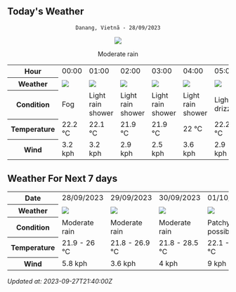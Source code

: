 ## Today's Weather
<div align="center">


`Danang, Vietnã - 28/09/2023`

<img src="https://cdn.weatherapi.com/weather/64x64/day/302.png"/>

Moderate rain

</div>


<table>
    <tr>
        <th>Hour</th>
        <td>00:00</td><td>01:00</td><td>02:00</td><td>03:00</td><td>04:00</td><td>05:00</td><td>06:00</td><td>07:00</td><td>08:00</td><td>09:00</td><td>10:00</td><td>11:00</td><td>12:00</td><td>13:00</td><td>14:00</td><td>15:00</td><td>16:00</td><td>17:00</td><td>18:00</td><td>19:00</td><td>20:00</td><td>21:00</td><td>22:00</td><td>23:00</td>
    </tr>
    <tr>
        <th>Weather</th>
        <td><img src="https://cdn.weatherapi.com/weather/64x64/night/248.png"></img></td><td><img src="https://cdn.weatherapi.com/weather/64x64/night/353.png"></img></td><td><img src="https://cdn.weatherapi.com/weather/64x64/night/353.png"></img></td><td><img src="https://cdn.weatherapi.com/weather/64x64/night/353.png"></img></td><td><img src="https://cdn.weatherapi.com/weather/64x64/night/353.png"></img></td><td><img src="https://cdn.weatherapi.com/weather/64x64/night/266.png"></img></td><td><img src="https://cdn.weatherapi.com/weather/64x64/day/353.png"></img></td><td><img src="https://cdn.weatherapi.com/weather/64x64/day/248.png"></img></td><td><img src="https://cdn.weatherapi.com/weather/64x64/day/248.png"></img></td><td><img src="https://cdn.weatherapi.com/weather/64x64/day/248.png"></img></td><td><img src="https://cdn.weatherapi.com/weather/64x64/day/353.png"></img></td><td><img src="https://cdn.weatherapi.com/weather/64x64/day/266.png"></img></td><td><img src="https://cdn.weatherapi.com/weather/64x64/day/353.png"></img></td><td><img src="https://cdn.weatherapi.com/weather/64x64/day/353.png"></img></td><td><img src="https://cdn.weatherapi.com/weather/64x64/day/353.png"></img></td><td><img src="https://cdn.weatherapi.com/weather/64x64/day/353.png"></img></td><td><img src="https://cdn.weatherapi.com/weather/64x64/day/353.png"></img></td><td><img src="https://cdn.weatherapi.com/weather/64x64/day/353.png"></img></td><td><img src="https://cdn.weatherapi.com/weather/64x64/night/248.png"></img></td><td><img src="https://cdn.weatherapi.com/weather/64x64/night/248.png"></img></td><td><img src="https://cdn.weatherapi.com/weather/64x64/night/248.png"></img></td><td><img src="https://cdn.weatherapi.com/weather/64x64/night/248.png"></img></td><td><img src="https://cdn.weatherapi.com/weather/64x64/night/248.png"></img></td><td><img src="https://cdn.weatherapi.com/weather/64x64/night/248.png"></img></td>
    </tr>
    <tr>
        <th>Condition</th>
        <td width="200px">Fog</td><td width="200px">Light rain shower</td><td width="200px">Light rain shower</td><td width="200px">Light rain shower</td><td width="200px">Light rain shower</td><td width="200px">Light drizzle</td><td width="200px">Light rain shower</td><td width="200px">Fog</td><td width="200px">Fog</td><td width="200px">Fog</td><td width="200px">Light rain shower</td><td width="200px">Light drizzle</td><td width="200px">Light rain shower</td><td width="200px">Light rain shower</td><td width="200px">Light rain shower</td><td width="200px">Light rain shower</td><td width="200px">Light rain shower</td><td width="200px">Light rain shower</td><td width="200px">Fog</td><td width="200px">Fog</td><td width="200px">Fog</td><td width="200px">Fog</td><td width="200px">Fog</td><td width="200px">Fog</td>
    </tr>
    <tr>
        <th>Temperature</th>
        <td>22.2 °C</td><td>22.1 °C</td><td>21.9 °C</td><td>21.9 °C</td><td>22 °C</td><td>22.2 °C</td><td>22.3 °C</td><td>22.5 °C</td><td>22.9 °C</td><td>23.3 °C</td><td>23.7 °C</td><td>25.1 °C</td><td>26 °C</td><td>25.8 °C</td><td>24.4 °C</td><td>23.5 °C</td><td>23 °C</td><td>22.6 °C</td><td>22.1 °C</td><td>22.8 °C</td><td>22.7 °C</td><td>22.7 °C</td><td>22.6 °C</td><td>22.5 °C</td>
    </tr>
    <tr>
        <th>Wind</th>
        <td>3.2 kph</td><td>3.2 kph</td><td>2.9 kph</td><td>2.5 kph</td><td>3.6 kph</td><td>2.9 kph</td><td>2.9 kph</td><td>2.9 kph</td><td>2.2 kph</td><td>2.9 kph</td><td>3.6 kph</td><td>4.7 kph</td><td>5.4 kph</td><td>5.8 kph</td><td>5.4 kph</td><td>4.3 kph</td><td>3.6 kph</td><td>3.2 kph</td><td>3.2 kph</td><td>2.9 kph</td><td>2.5 kph</td><td>1.8 kph</td><td>1.8 kph</td><td>2.5 kph</td>
    </tr>
</table>


## Weather For Next 7 days


<table>
    <tr>
        <th>Date</th>
        <td>28/09/2023</td><td>29/09/2023</td><td>30/09/2023</td><td>01/10/2023</td><td>02/10/2023</td><td>03/10/2023</td><td>04/10/2023</td>
    </tr>
    <tr>
        <th>Weather</th>
        <td><img src="https://cdn.weatherapi.com/weather/64x64/day/302.png"/></td><td><img src="https://cdn.weatherapi.com/weather/64x64/day/302.png"/></td><td><img src="https://cdn.weatherapi.com/weather/64x64/day/302.png"/></td><td><img src="https://cdn.weatherapi.com/weather/64x64/day/176.png"/></td><td><img src="https://cdn.weatherapi.com/weather/64x64/day/176.png"/></td><td><img src="https://cdn.weatherapi.com/weather/64x64/day/176.png"/></td><td><img src="https://cdn.weatherapi.com/weather/64x64/day/176.png"/></td>
    </tr>
    <tr>
        <th>Condition</th>
        <td width="200px">Moderate rain</td><td width="200px">Moderate rain</td><td width="200px">Moderate rain</td><td width="200px">Patchy rain possible</td><td width="200px">Patchy rain possible</td><td width="200px">Patchy rain possible</td><td width="200px">Patchy rain possible</td>
    </tr>
    <tr>
        <th>Temperature</th>
        <td>21.9 -  26 °C</td><td>21.8 -  26.9 °C</td><td>21.8 -  28.5 °C</td><td>22.1 -  31 °C</td><td>22 -  31.6 °C</td><td>22 -  29.1 °C</td><td>22.6 -  28.8 °C</td>
    </tr>
    <tr>
        <th>Wind</th>
        <td>5.8 kph</td><td>3.6 kph</td><td>4 kph</td><td>9 kph</td><td>8.3 kph</td><td>7.2 kph</td><td>6.5 kph</td>
    </tr>
</table>


*Updated at: 2023-09-27T21:40:00Z*